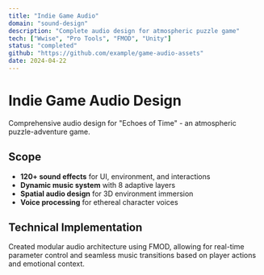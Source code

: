 ```yaml
---
title: "Indie Game Audio"
domain: "sound-design"
description: "Complete audio design for atmospheric puzzle game"
tech: ["Wwise", "Pro Tools", "FMOD", "Unity"]
status: "completed"
github: "https://github.com/example/game-audio-assets"
date: 2024-04-22
---
```


# Indie Game Audio Design

Comprehensive audio design for "Echoes of Time" - an atmospheric puzzle-adventure game.

## Scope

- **120+ sound effects** for UI, environment, and interactions
- **Dynamic music system** with 8 adaptive layers
- **Spatial audio design** for 3D environment immersion
- **Voice processing** for ethereal character voices

## Technical Implementation

Created modular audio architecture using FMOD, allowing for real-time parameter control and seamless music transitions based on player actions and emotional context.